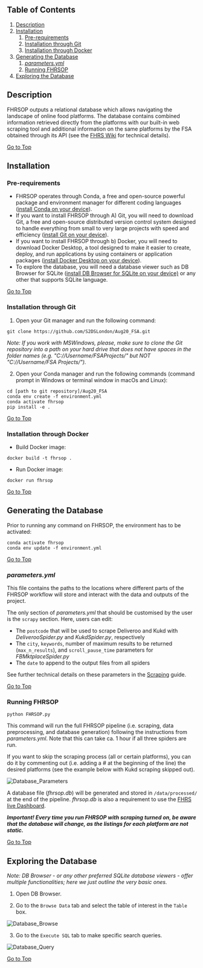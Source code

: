 ## Table of Contents <a name="table"></a>
1. [Description](#description) 
2. [Installation](#installation)
    1. [Pre-requirements](#prerequirements)
    2. [Installation through Git](#git)
    3. [Installation through Docker](#docker)
3. [Generating the Database](#generating)
    1. [_parameters.yml_](#parameters)
    2. [Running FHRSOP](#running)
4. [Exploring the Database](#exploring)

## Description <a name="description"></a>

FHRSOP outputs a relational database which allows navigating the landscape of online food platforms. The database contains combined information retrieved directly from the platforms with our built-in web scraping tool and additional information on the same platforms by the FSA obtained through its API (see the [FHRS Wiki](https://github.com/S2DSLondon/Aug20_FSA/wiki) for technical details).

[Go to Top](https://github.com/S2DSLondon/Aug20_FSA/wiki/Database-User-Guide#table)

## Installation <a name="installation"></a>

### Pre-requirements <a name="prerequirements"></a>

* FHRSOP operates through Conda, a free and open-source powerful package and environment manager for different coding languages ([install Conda on your device](https://docs.conda.io/projects/conda/en/latest/user-guide/getting-started.html)). 
* If you want to install FHRSOP through A) Git, you will need to download Git, a free and open-source distributed version control system designed to handle everything from small to very large projects with speed and efficiency ([install Git on your device](https://git-scm.com/downloads)).
* If you want to install FHRSOP through b) Docker, you will need to download Docker Desktop, a tool designed to make it easier to create, deploy, and run applications by using containers or application packages ([install Docker Desktop on your device](https://www.docker.com/get-started)).
* To explore the database, you will need a database viewer such as DB Browser for SQLite ([install DB Browser for SQLite on your device)](https://sqlitebrowser.org/dl/) or any other that supports SQLite language.

[Go to Top](https://github.com/S2DSLondon/Aug20_FSA/wiki/Database-User-Guide#table)

### Installation through Git <a name="git"></a>

1. Open your Git manager and run the following command:

```
git clone https://github.com/S2DSLondon/Aug20_FSA.git
```

_Note: If you work with MSWindows, please, make sure to clone the Git repository into a path on your hard drive that does not have spaces in the folder names (e.g. "C://Username/FSAProjects/" but NOT "C://Username/FSA Projects/")._

2. Open your Conda manager and run the following commands (command prompt in Windows or terminal window in macOs and Linux):

```
cd [path to git repository]/Aug20_FSA
conda env create -f environment.yml
conda activate fhrsop
pip install -e .
```

[Go to Top](https://github.com/S2DSLondon/Aug20_FSA/wiki/Database-User-Guide#table)

### Installation through Docker <a name="docker"></a>

* Build Docker image:

```
docker build -t fhrsop .
```

* Run Docker image:

```
docker run fhrsop
```

[Go to Top](https://github.com/S2DSLondon/Aug20_FSA/wiki/Database-User-Guide#table)

## Generating the Database <a name="generating"></a>

Prior to running any command on FHRSOP, the environment has to be activated:

```
conda activate fhrsop
conda env update -f environment.yml
```

[Go to Top](https://github.com/S2DSLondon/Aug20_FSA/wiki/Database-User-Guide#table)

### _parameters.yml_ <a name="parameters"></a>

This file contains the paths to the locations where different parts of the FHRSOP workflow will store and interact with the data and outputs of the project. 

The only section of _parameters.yml_ that should be customised by the user is the `scrapy` section. Here, users can edit:
* The `postcode` that will be used to scrape Deliveroo and Kukd with _DeliverooSpider.py_ and _KukdSpider.py_, respectively
* The `city`, `keywords`, number of maximum results to be returned (`max_n_results`), and `scroll_pause_time` parameters for _FBMktplaceSpider.py_
* The `date` to append to the output files from all spiders 

See further technical details on these parameters in the [Scraping](https://github.com/S2DSLondon/Aug20_FSA/wiki/Scraping) guide.  

[Go to Top](https://github.com/S2DSLondon/Aug20_FSA/wiki/Database-User-Guide#table)

### Running FHRSOP <a name="running"></a>

```
python FHRSOP.py
```

This command will run the full FHRSOP pipeline (i.e. scraping, data preprocessing, and database generation) following the instructions from _parameters.yml_. Note that this can take ca. 1 hour if all three spiders are run. 

If you want to skip the scraping process (all or certain platforms), you can do it by commenting out (i.e. adding a # at the beginning of the line) the desired platforms (see the example below with Kukd scraping skipped out).

![Database_Parameters](https://github.com/S2DSLondon/Aug20_FSA/blob/master/static/Database_Parameters.png)

A database file (_fhrsop.db_) will be generated and stored in `/data/processed/` at the end of the pipeline. _fhrsop.db_ is also a requirement to use the [FHRS live Dashboard](https://github.com/S2DSLondon/Aug20_FSA/wiki/Dashboard-User-Guide).

_**Important! Every time you run FHRSOP with scraping turned on, be aware that the database will change, as the listings for each platform are not static.**_

[Go to Top](https://github.com/S2DSLondon/Aug20_FSA/wiki/Database-User-Guide#table)

## Exploring the Database <a name="exploring"></a>

_Note: DB Browser - or any other preferred SQLite database viewers - offer multiple functionalities; here we just outline the very basic ones._

1. Open DB Browser.

2. Go to the `Browse Data` tab and select the table of interest in the `Table` box.

![Database_Browse](https://github.com/S2DSLondon/Aug20_FSA/blob/master/static/Database_Browse.png)

3. Go to the `Execute SQL` tab to make specific search queries.

![Database_Query](https://github.com/S2DSLondon/Aug20_FSA/blob/master/static/Database_Query.png)

[Go to Top](https://github.com/S2DSLondon/Aug20_FSA/wiki/Database-User-Guide#table)